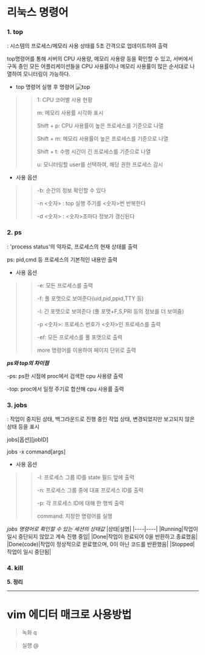 # 리눅스 명령어

### 1. top
 : 시스템의 프로세스/메모리 사용 상태를 5초 간격으로 업데이트하여 출력
 
 top명령어를 통해 서버의 CPU 사용량, 메모리 사용량 등을 확인할 수 있고, 서버에서 구독 중인 모든 어플리케이션들을 CPU 사용률이나 메모리 사용률이 많은 순서대로 나열하여 모니터링이 가능하다.
 
 + top 명령어 실행 후 명령어
  ![top](https://user-images.githubusercontent.com/105877750/172046340-1ebccaa3-7280-4c70-9dfd-769ee7e6054a.PNG)

>> 1: CPU 코어별 사용 현황
>> 
>> m: 메모리 사용률 시각화 표시
>> 
>> Shift + p: CPU 사용률이 높은 프로세스를 기준으로 나열
>>
>> Shift + m: 메모리 사용률이 높은 프로세스를 기준으로 나열
>>
>> Shift + t: 수행 시간이 긴 프로세스를 기준으로 나열
>>
>> u: 모니터링할 user를 선택하여, 해당 권한 프로세스 감시

+ 사용 옵션
 
 >> -b: 순간의 정보 확인할 수 있다
 >> 
 >> -n <숫자> : top 실행 주기를 <숫자>번 반복한다
 >>
 >> -d <숫자> : <숫자>초마다 정보가 갱신된다

### 2. ps
: 'process status'의 약자로, 프로세스의 현재 상태를 출력

ps: pid,cmd 등 프로세스의 기본적인 내용만 출력

+ 사용 옵션

>> -e: 모든 프로세스를 출력
>> 
>> -f: 풀 포맷으로 보여준다(uid,pid,ppid,TTY 등)
>> 
>> -l: 긴 포맷으로 보여준다 (풀 포맷+F,S,PRI 등의 정보를 더 보여줌)
>> 
>> -p <숫자>: 프로세스 번호가 <숫자>인 프로세스를 출력
>> 
>> -ef: 모든 프로세스를 풀 포맷으로 출력
>> 
>>  more 명령어를 이용하여 페이지 단위로 출력

***ps와 top의 차이점***

 -ps: ps한 시점에 proc에서 검색한 cpu 사용량 출력
 
 -top: proc에서 일정 주기로 합산해 cpu 사용률 출력


### 3. jobs
: 작업이 중지된 상태, 백그라운드로 진행 중인 작업 상태, 변경되었지만 보고되지 않은 상태 등을 표시

jobs[옵션][jobID]

jobs -x command[args]

+ 사용 옵션

>> -l: 프로세스 그룹 ID를 state 필드 앞에 출력
>> 
>> -n: 프로세스 그룹 중에 대표 프로세스 ID를 출력
>> 
>> -p: 각 프로세스 ID에 대해 한 행씩 출력
>> 
>> command: 지정한 명령어를 실행

*jobs 명령어로 확인할 수 있는 세션의 상태값*
|상태|설명|
|----|----|
|Running|작업이 일시 중단되지 않았고 계속 진행 중임|
|Done|작업이 완료되어 0을 반환하고 종료했음|
|Done(code)|작업이 정상적으로 완료했으며, 0이 아닌 코드를 반환했음|
|Stopped|작업이 일시 중단됨|

### 4. kill


**5. 정리**


***

# vim 에디터 매크로 사용방법

> 녹화 q

> 실행 @
